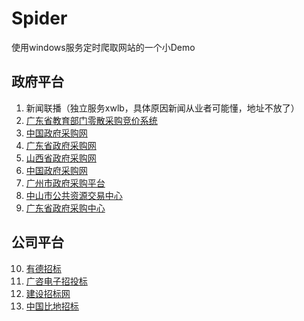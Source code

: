 # Spider
使用windows服务定时爬取网站的一个小Demo

## 政府平台
1. 新闻联播（独立服务xwlb，具体原因新闻从业者可能懂，地址不放了）
2. [广东省教育部门零散采购竞价系统](http://www.gdedulscg.cn/)
3. [中国政府采购网](http://www.ccgp.gov.cn/cggg/dfgg/gkzb/)
4. [广东省政府采购网](http://www.gdgpo.gov.cn/)
5. [山西省政府采购网](http://www.ccgp-shanxi.gov.cn/view.php?nav=5)
6. [中国政府采购网](http://www.ccgp.gov.cn/)
7. [广州市政府采购平台](http://gzg2b.gzfinance.gov.cn/gzgpimp/portalindex.do?method=goIndex)
8. [中山市公共资源交易中心](http://ggzyjy.zs.gov.cn/Application/NewPage/PageSubItem.jsp?node=4)
9. [广东省政府采购中心](http://gpcgd.gd.gov.cn/)

## 公司平台
10. [有德招标](http://www.youde.net/)
11. [广咨电子招投标](http://www.gzebid.cn/web-list/frontList?categoryId=b66478f0930d4162be8df579268b39a7)
12. [建设招标网](https://www.jszhaobiao.com/notice.html)
13. [中国比地招标](http://www.bidizhaobiao.com/zbgg/)

